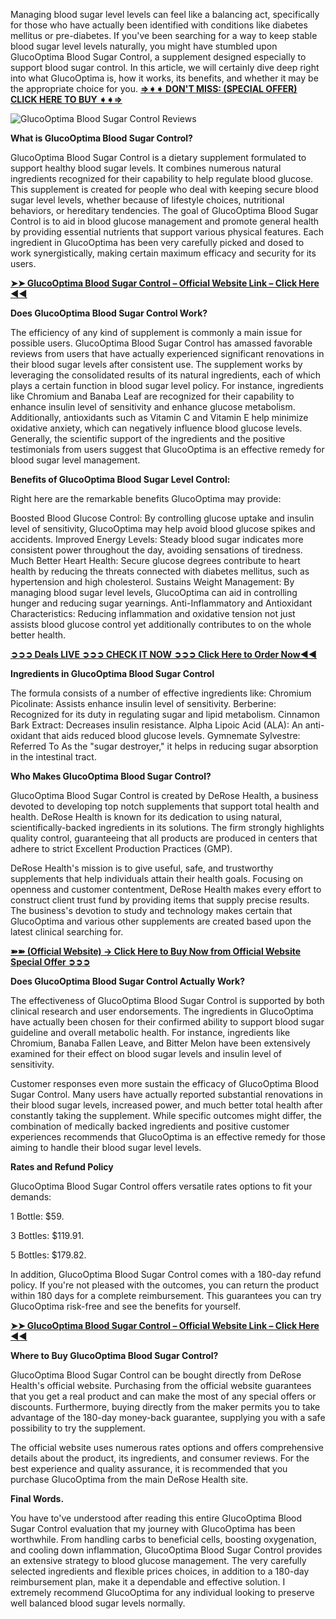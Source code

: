 Managing blood sugar level levels can feel like a balancing act, specifically for those who have actually been identified with conditions like diabetes mellitus or pre-diabetes. If you've been searching for a way to keep stable blood sugar level levels naturally, you might have stumbled upon GlucoOptima Blood Sugar Control, a supplement designed especially to support blood sugar control. In this article, we will certainly dive deep right into what GlucoOptima is, how it works, its benefits, and whether it may be the appropriate choice for you. **[⇒➧➧ DON'T MISS: (SPECIAL OFFER) CLICK HERE TO BUY ➧➧⇒](https://supplementcarts.com/glucooptima-blood-sugar-control-official/)**

![GlucoOptima Blood Sugar Control Reviews](https://github.com/user-attachments/assets/92f0820f-cf06-4dd9-adfb-e702f5a496ea)

**What is GlucoOptima Blood Sugar Control?**

GlucoOptima Blood Sugar Control is a dietary supplement formulated to support healthy blood sugar levels. It combines numerous natural ingredients recognized for their capability to help regulate blood glucose. This supplement is created for people who deal with keeping secure blood sugar level levels, whether because of lifestyle choices, nutritional behaviors, or hereditary tendencies. The goal of GlucoOptima Blood Sugar Control is to aid in blood glucose management and promote general health by providing essential nutrients that support various physical features. Each ingredient in GlucoOptima has been very carefully picked and dosed to work synergistically, making certain maximum efficacy and security for its users.

**[➤➤ GlucoOptima Blood Sugar Control – Official Website Link – Click Here ◀◀](https://supplementcarts.com/glucooptima-blood-sugar-control-official/)**

**Does GlucoOptima Blood Sugar Control Work?**

The efficiency of any kind of supplement is commonly a main issue for possible users. GlucoOptima Blood Sugar Control has amassed favorable reviews from users that have actually experienced significant renovations in their blood sugar levels after consistent use. The supplement works by leveraging the consolidated results of its natural ingredients, each of which plays a certain function in blood sugar level policy. For instance, ingredients like Chromium and Banaba Leaf are recognized for their capability to enhance insulin level of sensitivity and enhance glucose metabolism. Additionally, antioxidants such as Vitamin C and Vitamin E help minimize oxidative anxiety, which can negatively influence blood glucose levels. Generally, the scientific support of the ingredients and the positive testimonials from users suggest that GlucoOptima is an effective remedy for blood sugar level management.

**Benefits of GlucoOptima Blood Sugar Level Control:**

Right here are the remarkable benefits GlucoOptima may provide:

Boosted Blood Glucose Control: By controlling glucose uptake and insulin level of sensitivity, GlucoOptima may help avoid blood glucose spikes and accidents.
Improved Energy Levels: Steady blood sugar indicates more consistent power throughout the day, avoiding sensations of tiredness.
Much Better Heart Health: Secure glucose degrees contribute to heart health by reducing the threats connected with diabetes mellitus, such as hypertension and high cholesterol.
Sustains Weight Management: By managing blood sugar level levels, GlucoOptima can aid in controlling hunger and reducing sugar yearnings.
Anti-Inflammatory and Antioxidant Characteristics: Reducing inflammation and oxidative tension not just assists blood glucose control yet additionally contributes to on the whole better health.

**[➲➲➲ Deals LIVE ➲➲➲ CHECK IT NOW ➲➲➲ Click Here to Order Now◀◀](https://supplementcarts.com/glucooptima-blood-sugar-control-official/)**

**Ingredients in GlucoOptima Blood Sugar Control**

The formula consists of a number of effective ingredients like:
Chromium Picolinate: Assists enhance insulin level of sensitivity.
Berberine: Recognized for its duty in regulating sugar and lipid metabolism.
Cinnamon Bark Extract: Decreases insulin resistance.
Alpha Lipoic Acid (ALA): An anti-oxidant that aids reduced blood glucose levels.
Gymnemate Sylvestre: Referred To As the "sugar destroyer," it helps in reducing sugar absorption in the intestinal tract.

**Who Makes GlucoOptima Blood Sugar Control?**

GlucoOptima Blood Sugar Control is created by DeRose Health, a business devoted to developing top notch supplements that support total health and health. DeRose Health is known for its dedication to using natural, scientifically-backed ingredients in its solutions. The firm strongly highlights quality control, guaranteeing that all products are produced in centers that adhere to strict Excellent Production Practices (GMP).

DeRose Health's mission is to give useful, safe, and trustworthy supplements that help individuals attain their health goals. Focusing on openness and customer contentment, DeRose Health makes every effort to construct client trust fund by providing items that supply precise results. The business's devotion to study and technology makes certain that GlucoOptima and various other supplements are created based upon the latest clinical searching for.

**[➽➽ (Official Website) → Click Here to Buy Now from Official Website Special Offer ➲➲➲](https://supplementcarts.com/glucooptima-blood-sugar-control-official/)**

**Does GlucoOptima Blood Sugar Control Actually Work?**

The effectiveness of GlucoOptima Blood Sugar Control is supported by both clinical research and user endorsements. The ingredients in GlucoOptima have actually been chosen for their confirmed ability to support blood sugar guideline and overall metabolic health. For instance, ingredients like Chromium, Banaba Fallen Leave, and Bitter Melon have been extensively examined for their effect on blood sugar levels and insulin level of sensitivity.

Customer responses even more sustain the efficacy of GlucoOptima Blood Sugar Control. Many users have actually reported substantial renovations in their blood sugar levels, increased power, and much better total health after constantly taking the supplement. While specific outcomes might differ, the combination of medically backed ingredients and positive customer experiences recommends that GlucoOptima is an effective remedy for those aiming to handle their blood sugar level levels.

**Rates and Refund Policy**

GlucoOptima Blood Sugar Control offers versatile rates options to fit your demands:

1 Bottle: $59.

3 Bottles: $119.91.

5 Bottles: $179.82.

In addition, GlucoOptima Blood Sugar Control comes with a 180-day refund policy. If you're not pleased with the outcomes, you can return the product within 180 days for a complete reimbursement. This guarantees you can try GlucoOptima risk-free and see the benefits for yourself.

**[➤➤ GlucoOptima Blood Sugar Control – Official Website Link – Click Here ◀◀](https://supplementcarts.com/glucooptima-blood-sugar-control-official/)**

**Where to Buy GlucoOptima Blood Sugar Control?**

GlucoOptima Blood Sugar Control can be bought directly from DeRose Health's official website. Purchasing from the official website guarantees that you get a real product and can make the most of any special offers or discounts. Furthermore, buying directly from the maker permits you to take advantage of the 180-day money-back guarantee, supplying you with a safe possibility to try the supplement.

The official website uses numerous rates options and offers comprehensive details about the product, its ingredients, and consumer reviews. For the best experience and quality assurance, it is recommended that you purchase GlucoOptima from the main DeRose Health site.

**Final Words.**

You have to've understood after reading this entire GlucoOptima Blood Sugar Control evaluation that my journey with GlucoOptima has been worthwhile. From handling carbs to beneficial cells, boosting oxygenation, and cooling down inflammation, GlucoOptima Blood Sugar Control provides an extensive strategy to blood glucose management. The very carefully selected ingredients and flexible prices choices, in addition to a 180-day reimbursement plan, make it a dependable and effective solution. I extremely recommend GlucoOptima for any individual looking to preserve well balanced blood sugar levels normally.
